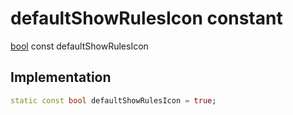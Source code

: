 


# defaultShowRulesIcon constant






[bool](https://api.flutter.dev/flutter/dart-core/bool-class.html) const defaultShowRulesIcon
  







## Implementation

```dart
static const bool defaultShowRulesIcon = true;


```







